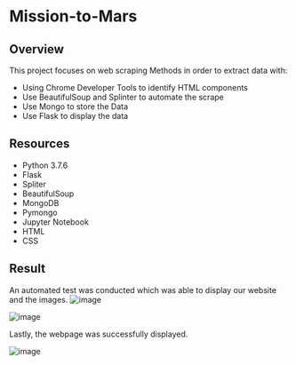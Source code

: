 # Mission-to-Mars

## Overview

This project focuses on web scraping Methods in order to extract data with:
- Using Chrome Developer Tools to identify HTML components
- Use BeautifulSoup and Splinter to automate the scrape
- Use Mongo to store the Data 
- Use Flask to display the data

## Resources

- Python 3.7.6
- Flask
- Spliter
- BeautifulSoup
- MongoDB
- Pymongo
- Jupyter Notebook
- HTML
- CSS

## Result

An automated test was conducted which was able to display our website and the images. 
![image](https://user-images.githubusercontent.com/95547517/156966979-abfd56c8-6f30-4f31-ab71-55f65b10c045.png)

![image](https://user-images.githubusercontent.com/95547517/156965756-13251e29-ef0e-4a7d-8b2e-b64d71202d4d.png)

Lastly, the webpage was successfully displayed.

![image](https://user-images.githubusercontent.com/95547517/156966039-3048e014-6d8a-4b1b-86c5-86ef0c7973a0.png)
